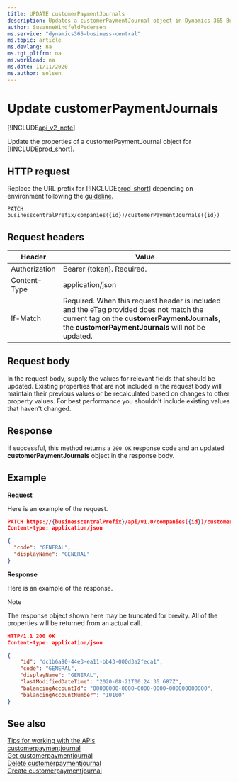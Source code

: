 ```yaml
---
title: UPDATE customerPaymentJournals   
description: Updates a customerPaymentJournal object in Dynamics 365 Business Central.
author: SusanneWindfeldPedersen
ms.service: "dynamics365-business-central"
ms.topic: article
ms.devlang: na
ms.tgt_pltfrm: na
ms.workload: na
ms.date: 11/11/2020
ms.author: solsen
---
```


# Update customerPaymentJournals 

[!INCLUDE[api_v2_note](../../../includes/api_v2_note.md)]

Update the properties of a customerPaymentJournal object for [!INCLUDE[prod_short](../../../includes/prod_short.md)].

## HTTP request
Replace the URL prefix for [!INCLUDE[prod_short](../../../includes/prod_short.md)] depending on environment following the [guideline](../../v2.0/endpoints-apis-for-dynamics.md).

```
PATCH businesscentralPrefix/companies({id})/customerPaymentJournals({id})
```

## Request headers

|Header|Value|
|------|-----|
|Authorization |Bearer {token}. Required.|
|Content-Type  |application/json|
|If-Match      |Required. When this request header is included and the eTag provided does not match the current tag on the **customerPaymentJournals**, the **customerPaymentJournals** will not be updated. |

## Request body
In the request body, supply the values for relevant fields that should be updated. Existing properties that are not included in the request body will maintain their previous values or be recalculated based on changes to other property values. For best performance you shouldn't include existing values that haven't changed.

## Response
If successful, this method returns a ```200 OK``` response code and an updated **customerPaymentJournals** object in the response body.

## Example

**Request**

Here is an example of the request.

```json
PATCH https://{businesscentralPrefix}/api/v1.0/companies({id})/customerPaymentJournals({id})
Content-type: application/json

{
  "code": "GENERAL",
  "displayName": "GENERAL"
}
```

**Response**

Here is an example of the response. 

> [!NOTE]  
> The response object shown here may be truncated for brevity. All of the properties will be returned from an actual call.

```json
HTTP/1.1 200 OK
Content-type: application/json

{
    "id": "dc1b6a90-44e3-ea11-bb43-000d3a2feca1",
    "code": "GENERAL",
    "displayName": "GENERAL",
    "lastModifiedDateTime": "2020-08-21T00:24:35.687Z",
    "balancingAccountId": "00000000-0000-0000-0000-000000000000",
    "balancingAccountNumber": "10100"
}
```

## See also
[Tips for working with the APIs](../../developer/devenv-connect-apps-tips.md)    
[customerpaymentjournal](../resources/dynamics_customerpaymentjournal.md)    
[Get customerpaymentjournal](dynamics_customerpaymentjournal_Get.md)    
[Delete customerpaymentjournal](dynamics_customerpaymentjournal_Delete.md)    
[Create customerpaymentjournal](dynamics_customerpaymentjournal_Create.md)    
